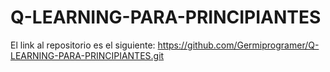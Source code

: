 # Q-LEARNING-PARA-PRINCIPIANTES

El link al repositorio es el siguiente: https://github.com/Germiprogramer/Q-LEARNING-PARA-PRINCIPIANTES.git
